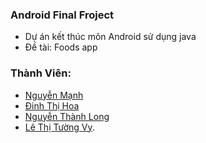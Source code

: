 ### Android Final Froject
- Dự án kết thúc môn Android sử dụng java
- Đề tài: Foods app


### Thành Viên: 
+ [Nguyễn Mạnh](https://github.com/manh74)
+ [Đinh Thị Hoa](https://github.com/DinhHoa23092000)
+ [Nguyễn Thành Long](https://github.com/nguyenthanhlong11)
+ [Lê Thị Tường Vy](https://github.com/lethituongvy).
